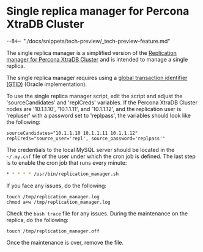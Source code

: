 # Single replica manager for Percona XtraDB Cluster

--8<-- "./docs/snippets/tech-preview/_tech-preview-feature.md"

The single replica manager is a simplified version of the [Replication manager for Percona XtraDB Cluster](replication-manager-for-pxc.md) and is intended to manage a single replica. 

The single replica manager requires using a [global transaction identifier (GTID)](../glossary.md#gtid) (Oracle implementation).

To use the single replica manager script, edit the script and adjust the 'sourceCandidates' and 'replCreds' variables. If the Percona XtraDB Cluster nodes are '10.1.1.10', '10.1.1.11', and '10.1.1.12', and the replication user is 'repluser' with a password set to 'replpass', the variables should look like the following:

```text
sourceCandidates="10.1.1.10 10.1.1.11 10.1.1.12"
replCreds="source_user='repl', source_password='replpass'"
```

The credentials to the local MySQL server should be located in the `~/.my.cnf` file of the user under which the cron job is defined. The last step is to enable the cron job that runs every minute:

```bash
* * * * * /usr/bin/replication_manager.sh 
```

If you face any issues, do the following:

```text
touch /tmp/replication_manager.log 
chmod a+w /tmp/replication_manager.log
```

Check the `bash trace` file for any issues. During the maintenance on the replica, do the following:

```text
touch /tmp/replication_manager.off
```

Once the maintenance is over, remove the file.
